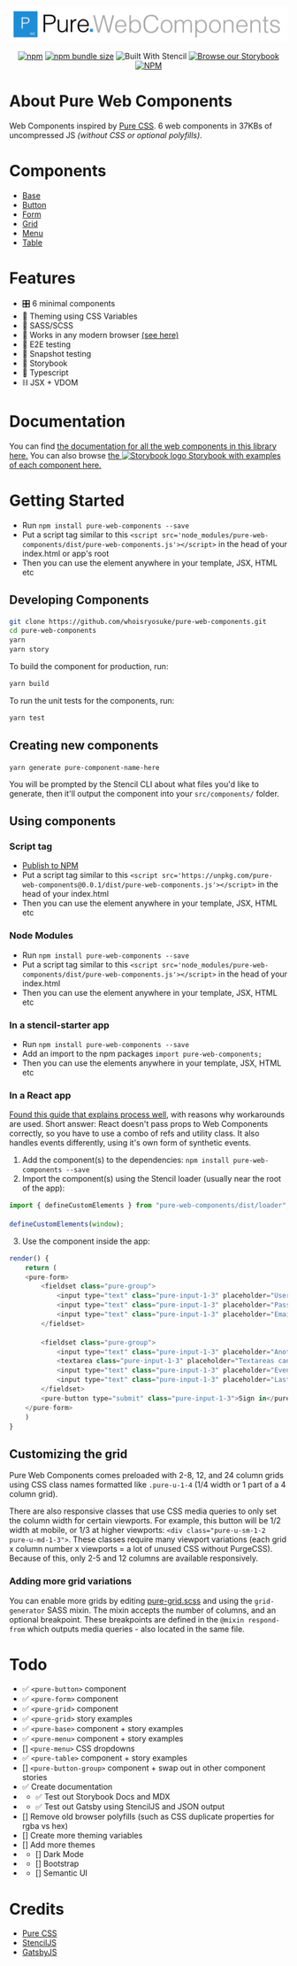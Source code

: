 <p align="center"><a href="https://pure-web-components.netlify.com/"><img src="Pure Web Components - Horizontal.png" alt="Pure Web Components Logo" /></a></p>

<p align="center">
<a href="https://www.npmjs.com/package/pure-web-components"><img alt="npm" src="https://img.shields.io/npm/v/pure-web-components"></a>
<a href="https://www.npmjs.com/package/pure-web-components"><img alt="npm bundle size" src="https://img.shields.io/bundlephobia/min/pure-web-components?style=flat"></a>
<img src="https://img.shields.io/badge/-Built%20With%20Stencil-16161d.svg?logo=data%3Aimage%2Fsvg%2Bxml%3Bbase64%2CPD94bWwgdmVyc2lvbj0iMS4wIiBlbmNvZGluZz0idXRmLTgiPz4KPCEtLSBHZW5lcmF0b3I6IEFkb2JlIElsbHVzdHJhdG9yIDE5LjIuMSwgU1ZHIEV4cG9ydCBQbHVnLUluIC4gU1ZHIFZlcnNpb246IDYuMDAgQnVpbGQgMCkgIC0tPgo8c3ZnIHZlcnNpb249IjEuMSIgaWQ9IkxheWVyXzEiIHhtbG5zPSJodHRwOi8vd3d3LnczLm9yZy8yMDAwL3N2ZyIgeG1sbnM6eGxpbms9Imh0dHA6Ly93d3cudzMub3JnLzE5OTkveGxpbmsiIHg9IjBweCIgeT0iMHB4IgoJIHZpZXdCb3g9IjAgMCA1MTIgNTEyIiBzdHlsZT0iZW5hYmxlLWJhY2tncm91bmQ6bmV3IDAgMCA1MTIgNTEyOyIgeG1sOnNwYWNlPSJwcmVzZXJ2ZSI%2BCjxzdHlsZSB0eXBlPSJ0ZXh0L2NzcyI%2BCgkuc3Qwe2ZpbGw6I0ZGRkZGRjt9Cjwvc3R5bGU%2BCjxwYXRoIGNsYXNzPSJzdDAiIGQ9Ik00MjQuNywzNzMuOWMwLDM3LjYtNTUuMSw2OC42LTkyLjcsNjguNkgxODAuNGMtMzcuOSwwLTkyLjctMzAuNy05Mi43LTY4LjZ2LTMuNmgzMzYuOVYzNzMuOXoiLz4KPHBhdGggY2xhc3M9InN0MCIgZD0iTTQyNC43LDI5Mi4xSDE4MC40Yy0zNy42LDAtOTIuNy0zMS05Mi43LTY4LjZ2LTMuNkgzMzJjMzcuNiwwLDkyLjcsMzEsOTIuNyw2OC42VjI5Mi4xeiIvPgo8cGF0aCBjbGFzcz0ic3QwIiBkPSJNNDI0LjcsMTQxLjdIODcuN3YtMy42YzAtMzcuNiw1NC44LTY4LjYsOTIuNy02OC42SDMzMmMzNy45LDAsOTIuNywzMC43LDkyLjcsNjguNlYxNDEuN3oiLz4KPC9zdmc%2BCg%3D%3D&colorA=16161d&style=flat-square" alt="Built With Stencil" />
<a href="https://pure-web-components-storybook.netlify.com/"><img src="https://github.com/storybookjs/brand/raw/master/badge/badge-storybook.svg?sanitize=true" alt="Browse our Storybook" /></a>
<a href="https://github.com/whoisryosuke/pure-web-components/blob/master/LICENSE"><img alt="NPM" src="https://img.shields.io/npm/l/pure-web-components"></a>
</p>

# About Pure Web Components

Web Components inspired by [Pure CSS](https://purecss.io). 6 web components in 37KBs of uncompressed JS _(without CSS or optional polyfills)_.

# Components

- [Base](https://pure-web-components.netlify.com/components/pure-base/)
- [Button](https://pure-web-components.netlify.com/components/pure-button/)
- [Form](https://pure-web-components.netlify.com/components/pure-form/)
- [Grid](https://pure-web-components.netlify.com/components/pure-grid/)
- [Menu](https://pure-web-components.netlify.com/components/pure-menu/)
- [Table](https://pure-web-components.netlify.com/components/pure-table/)

# Features

- 🎛 6 minimal components
- 🎨 Theming using CSS Variables
- 💄 SASS/SCSS
- 🌲 Works in any modern browser [(see here)](#creating-new-components)
- 📲 E2E testing
- 📸 Snapshot testing
- 📘 Storybook
- 🔷 Typescript
- ⛓ JSX + VDOM

# Documentation

You can find [the documentation for all the web components in this library here.](https://pure-web-components.netlify.com/) You can also browse [the ![Storybook logo](https://github.com/storybookjs/brand/raw/master/icon/icon-storybook-default.svg?sanitize=true) Storybook with examples of each component here.](https://pure-web-components-storybook.netlify.com/)

# Getting Started

- Run `npm install pure-web-components --save`
- Put a script tag similar to this `<script src='node_modules/pure-web-components/dist/pure-web-components.js'></script>` in the head of your index.html or app's root
- Then you can use the element anywhere in your template, JSX, HTML etc

## Developing Components

```bash
git clone https://github.com/whoisryosuke/pure-web-components.git
cd pure-web-components
yarn
yarn story
```

To build the component for production, run:

```bash
yarn build
```

To run the unit tests for the components, run:

```bash
yarn test
```

## Creating new components

`yarn generate pure-component-name-here`

You will be prompted by the Stencil CLI about what files you'd like to generate, then it'll output the component into your `src/components/` folder.

## Using components

### Script tag

- [Publish to NPM](https://docs.npmjs.com/getting-started/publishing-npm-packages)
- Put a script tag similar to this `<script src='https://unpkg.com/pure-web-components@0.0.1/dist/pure-web-components.js'></script>` in the head of your index.html
- Then you can use the element anywhere in your template, JSX, HTML etc

### Node Modules

- Run `npm install pure-web-components --save`
- Put a script tag similar to this `<script src='node_modules/pure-web-components/dist/pure-web-components.js'></script>` in the head of your index.html
- Then you can use the element anywhere in your template, JSX, HTML etc

### In a stencil-starter app

- Run `npm install pure-web-components --save`
- Add an import to the npm packages `import pure-web-components;`
- Then you can use the elements anywhere in your template, JSX, HTML etc

### In a React app

[Found this guide that explains process well](https://github.com/alesgenova/stenciljs-in-react), with reasons why workarounds are used. Short answer: React doesn't pass props to Web Components correctly, so you have to use a combo of refs and utility class. It also handles events differently, using it's own form of synthetic events.

1. Add the component(s) to the dependencies: `npm install pure-web-components --save`
2. Import the component(s) using the Stencil loader (usually near the root of the app):

```js
import { defineCustomElements } from "pure-web-components/dist/loader";

defineCustomElements(window);
```

3. Use the component inside the app:

```js
render() {
    return (
    <pure-form>
        <fieldset class="pure-group">
            <input type="text" class="pure-input-1-3" placeholder="Username">
            <input type="text" class="pure-input-1-3" placeholder="Password">
            <input type="text" class="pure-input-1-3" placeholder="Email">
        </fieldset>

        <fieldset class="pure-group">
            <input type="text" class="pure-input-1-3" placeholder="Another Group">
            <textarea class="pure-input-1-3" placeholder="Textareas can work here too"></textarea>
            <input type="text" class="pure-input-1-3" placeholder="Even More Stuff">
            <input type="text" class="pure-input-1-3" placeholder="Last Item">
        </fieldset>
        <pure-button type="submit" class="pure-input-1-3">Sign in</pure-button>
    </pure-form>
    )
}
```

## Customizing the grid

Pure Web Components comes preloaded with 2-8, 12, and 24 column grids using CSS class names formatted like `.pure-u-1-4` (1/4 width or 1 part of a 4 column grid).

There are also responsive classes that use CSS media queries to only set the column width for certain viewports. For example, this button will be 1/2 width at mobile, or 1/3 at higher viewports: `<div class="pure-u-sm-1-2 pure-u-md-1-3">`. These classes require many viewport variations (each grid x column number x viewports = a lot of unused CSS without PurgeCSS). Because of this, only 2-5 and 12 columns are available responsively.

### Adding more grid variations

You can enable more grids by editing [pure-grid.scss](src/components/pure-grid/pure-grid.scss) and using the `grid-generator` SASS mixin. The mixin accepts the number of columns, and an optional breakpoint. These breakpoints are defined in the `@mixin respond-from` which outputs media queries - also located in the same file.

# Todo

- ✅ `<pure-button>` component
- ✅ `<pure-form>` component
- ✅ `<pure-grid>` component
- ✅ `<pure-grid>` story examples
- ✅ `<pure-base>` component + story examples
- ✅ `<pure-menu>` component + story examples
- [] `<pure-menu>` CSS dropdowns
- ✅ `<pure-table>` component + story examples
- [] `<pure-button-group>` component + swap out in other component stories
- ✅ Create documentation
- - ✅ Test out Storybook Docs and MDX
- - ✅ Test out Gatsby using StencilJS and JSON output
- [] Remove old browser polyfills (such as CSS duplicate properties for rgba vs hex)
- [] Create more theming variables
- [] Add more themes
- - [] Dark Mode
- - [] Bootstrap
- - [] Semantic UI

# Credits

- [Pure CSS](http://purecss.io)
- [StencilJS](http://stenciljs.com)
- [GatsbyJS](http://gatsbyjs.org)
